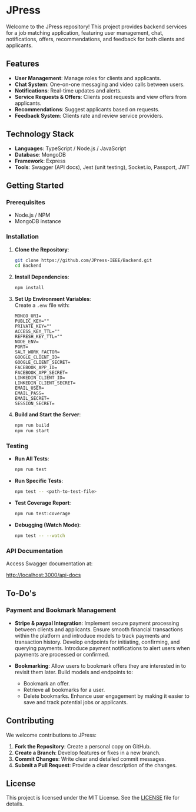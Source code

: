 # JPress

Welcome to the JPress repository! This project provides backend services for a job matching application, featuring user management, chat, notifications, offers, recommendations, and feedback for both clients and applicants.

## Features

- **User Management**: Manage roles for clients and applicants.
- **Chat System**: One-on-one messaging and video calls between users.
- **Notifications**: Real-time updates and alerts.
- **Service Requests & Offers**: Clients post requests and view offers from applicants.
- **Recommendations**: Suggest applicants based on requests.
- **Feedback System**: Clients rate and review service providers.

## Technology Stack

- **Languages**: TypeScript / Node.js / JavaScript
- **Database**: MongoDB
- **Framework**: Express
- **Tools**: Swagger (API docs), Jest (unit testing), Socket.io, Passport, JWT

## Getting Started

### Prerequisites

- Node.js / NPM
- MongoDB instance

### Installation

1. **Clone the Repository**:
    ```bash
    git clone https://github.com/JPress-IEEE/Backend.git
    cd Backend
    ```

2. **Install Dependencies**:
    ```bash
    npm install
    ```

3. **Set Up Environment Variables**:  
   Create a `.env` file with:
    ```plaintext
    MONGO_URI=
    PUBLIC_KEY=""
    PRIVATE_KEY=""
    ACCESS_KEY_TTL=""
    REFRESH_KEY_TTL=""
    NODE_ENV=
    PORT=
    SALT_WORK_FACTOR=
    GOOGLE_CLIENT_ID=
    GOOGLE_CLIENT_SECRET=
    FACEBOOK_APP_ID=
    FACEBOOK_APP_SECRET=
    LINKEDIN_CLIENT_ID=
    LINKEDIN_CLIENT_SECRET=
    EMAIL_USER=
    EMAIL_PASS=
    EMAIL_SECRET=
    SESSION_SECRET=
    ```

4. **Build and Start the Server**:
    ```bash
    npm run build
    npm run start
    ```

### Testing

- **Run All Tests**:
    ```bash
    npm run test
    ```

- **Run Specific Tests**:
    ```bash
    npm test -- <path-to-test-file>
    ```

- **Test Coverage Report**:
    ```bash
    npm run test:coverage
    ```

- **Debugging (Watch Mode)**:
    ```bash
    npm test -- --watch
    ```

### API Documentation

Access Swagger documentation at:

[http://localhost:3000/api-docs](http://localhost:3000/api-docs)

## To-Do's 

### Payment and Bookmark Management

- **Stripe & paypal Integration**: Implement secure payment processing between clients and applicants. Ensure smooth financial transactions within the platform and introduce models to track payments and transaction history. Develop endpoints for initiating, confirming, and querying payments. Introduce payment notifications to alert users when payments are processed or confirmed.

- **Bookmarking**: Allow users to bookmark offers they are interested in to revisit them later. Build models and endpoints to:
  - Bookmark an offer.
  - Retrieve all bookmarks for a user.
  - Delete bookmarks.
  Enhance user engagement by making it easier to save and track potential jobs or applicants.


## Contributing

We welcome contributions to JPress:

1. **Fork the Repository**: Create a personal copy on GitHub.
2. **Create a Branch**: Develop features or fixes in a new branch.
3. **Commit Changes**: Write clear and detailed commit messages.
4. **Submit a Pull Request**: Provide a clear description of the changes.

## License

This project is licensed under the MIT License. See the [LICENSE](LICENSE) file for details.
